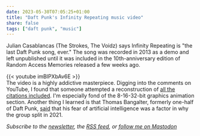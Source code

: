 ```yaml
---
date: 2023-05-30T07:05:25+01:00
title: "Daft Punk's Infinity Repeating music video"
share: false
tags: ["daft punk", "music"]
---
```

Julian Casablancas (The Strokes, The Voidz) says Infinity Repeating is "the last Daft Punk song, ever." The song was
recorded in 2013 as a demo and left unpublished until it was included in the 10th-anniversary edition of Random Access
Memories released a few weeks ago.

{{< youtube imBlPXbAv6E >}}
<br/>
The video is a highly addictive masterpiece. Digging into the comments on YouTube, I found that someone attempted a
reconstruction of [all the citations included][1]. I'm especially fond of the 8-16-32-bit graphics animation section.
Another thing I learned is that Thomas Bangalter, formerly one-half of Daft Punk, [said][2] that his fear of artificial
intelligence was a factor in why the group split in 2021.

*Subscribe to the [newsletter][nl], the [RSS feed][rss], or [follow me on Mastodon][m]*

 [1]: https://www.youtube.com/watch?v=imBlPXbAv6E&lc=UgzaNoEwyYOxNyc53cB4AaABAg
 [2]: https://www.latimes.com/entertainment-arts/story/2023-04-04/daft-punk-member-thomas-bangalter-terrified-ai
 [rss]: https://nicolaiarocci.com/index.xml
 [m]: https://fosstodon.org/@nicola
 [nl]: https://nicolaiarocci.substack.com
